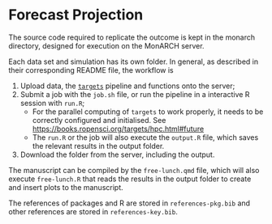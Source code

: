 # Forecast Projection


The source code required to replicate the outcome is kept in the monarch directory, designed for execution on the MonARCH server.

Each data set and simulation has its own folder. In general, as described in their corresponding README file, the workflow is

1. Upload data, the [`targets`](https://books.ropensci.org/targets/) pipeline and functions onto the server;
1. Submit a job with the `job.sh` file, or run the pipeline in a interactive R session with `run.R`;
    - For the parallel computing of `targets` to work properly, it needs to be correctly configured and initialised. See https://books.ropensci.org/targets/hpc.html#future
    - The `run.R` or the job will also execute the `output.R` file, which saves the relevant results in the output folder.
1. Download the folder from the server, including the output.

The manuscript can be compiled by the `free-lunch.qmd` file, which will also execute `free-lunch.R` that reads the results in the output folder to create and insert plots to the manuscript.

The references of packages and R are stored in `references-pkg.bib` and other references are stored in `references-key.bib`. 

